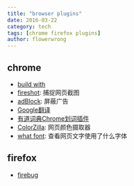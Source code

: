 ```yaml
---
title: "browser plugins"
date: 2016-03-22
category: tech
tags: [chrome firefox plugins]
author: flowerwrong
---
```


## chrome

* [build with](https://chrome.google.com/webstore/detail/builtwith-technology-prof/dapjbgnjinbpoindlpdmhochffioedbn?utm_source=chrome-ntp-icon)
* [fireshot](https://chrome.google.com/webstore/detail/capture-webpage-screensho/mcbpblocgmgfnpjjppndjkmgjaogfceg?utm_source=chrome-ntp-icon): 捕捉网页截图
* [adBlock](https://chrome.google.com/webstore/detail/adblock/gighmmpiobklfepjocnamgkkbiglidom?utm_source=chrome-ntp-icon): 屏蔽广告
* [Google翻译](https://chrome.google.com/webstore/detail/google-translate/aapbdbdomjkkjkaonfhkkikfgjllcleb?utm_source=chrome-ntp-icon)
* [有道词典Chrome划词插件](https://chrome.google.com/webstore/detail/%E6%9C%89%E9%81%93%E8%AF%8D%E5%85%B8chrome%E5%88%92%E8%AF%8D%E6%8F%92%E4%BB%B6/eopjamdnofihpioajgfdikhhbobonhbb?utm_source=chrome-ntp-icon)
* [ColorZilla](https://chrome.google.com/webstore/detail/colorzilla/bhlhnicpbhignbdhedgjhgdocnmhomnp?utm_source=chrome-ntp-icon): 网页颜色摄取器
* [what font](https://chrome.google.com/webstore/detail/whatfont/jabopobgcpjmedljpbcaablpmlmfcogm?utm_source=chrome-ntp-icon): 查看网页文字使用了什么字体

## firefox

* [firebug](http://getfirebug.com/)
